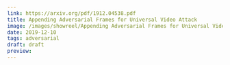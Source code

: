 ```yaml
---
link: https://arxiv.org/pdf/1912.04538.pdf
title: Appending Adversarial Frames for Universal Video Attack
image: /images/showreel/Appending Adversarial Frames for Universal Video Attack.jpg
date: 2019-12-10
tags: adversarial
draft: draft
preview:
---
```




